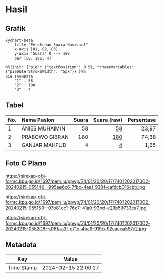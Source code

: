 # Hasil

## Grafik

```mermaid
xychart-beta
    title "Perolehan Suara Nasional"
    x-axis [01, 02, 03]
    y-axis "Suara" 0 --> 180
    bar [58, 180, 4]
```

```mermaid
%%{init: {"pie": {"textPosition": 0.5}, "themeVariables": {"pieOuterStrokeWidth": "5px"}} }%%
pie showData
    "1" : 58
    "2" : 180
    "3" : 4
```

## Tabel

| No. | Nama Paslon    | Suara | Suara (raw) | Persentase |
|:--- |:-------------- | -----:| -----------:| ----------:|
| 1   | ANIES MUHAIMIN | 58    | [58][p-1]   | 23,97      |
| 2   | PRABOWO GIBRAN | 180   | [180][p-2]  | 74,38      |
| 3   | GANJAR MAHFUD  | 4     | [4][p-3]    | 1,65       |


[p-1]: https://github.com/gigit-pemilu/pemilu-2024/blob/main/pilpres/hitung-suara/sub/74-sulawesi-tenggara/sub/01-kolaka/sub/20-samaturu/sub/2017-puu-lawulo/sub/002-tps/sub/paslon-1.txt
[p-2]: https://github.com/gigit-pemilu/pemilu-2024/blob/main/pilpres/hitung-suara/sub/74-sulawesi-tenggara/sub/01-kolaka/sub/20-samaturu/sub/2017-puu-lawulo/sub/002-tps/sub/paslon-2.txt
[p-3]: https://github.com/gigit-pemilu/pemilu-2024/blob/main/pilpres/hitung-suara/sub/74-sulawesi-tenggara/sub/01-kolaka/sub/20-samaturu/sub/2017-puu-lawulo/sub/002-tps/sub/paslon-3.txt

## Foto C Plano

https://sirekap-obj-formc.kpu.go.id/1697/pemilu/ppwp/74/01/20/20/17/7401202017002-20240215-055146--995ae6c6-7fbc-4aa1-938f-cafdcb016cbb.jpg

https://sirekap-obj-formc.kpu.go.id/1697/pemilu/ppwp/74/01/20/20/17/7401202017002-20240215-055159--07b81cc1-76e7-41a0-93bd-e29b59733ca7.jpg

https://sirekap-obj-formc.kpu.go.id/1697/pemilu/ppwp/74/01/20/20/17/7401202017002-20240215-055208--d161aa3f-e71c-4ba9-919b-92cacca597c2.jpg


## Metadata

| Key        | Value               |
| ---------- | ------------------- |
| Time Stamp | 2024-02-15 22:00:27 |



